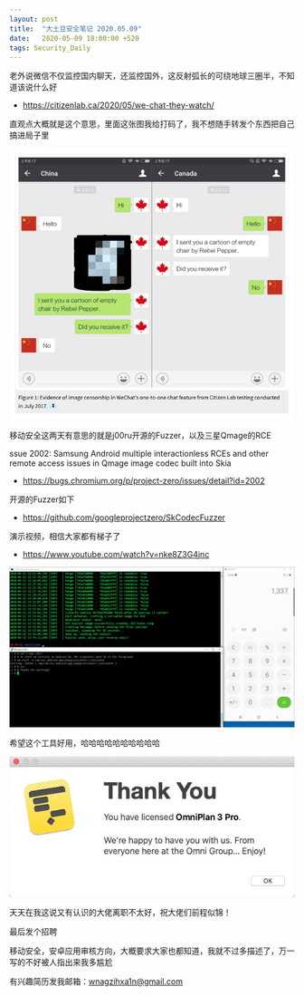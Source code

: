 ```yaml
---
layout: post
title:  "大土豆安全笔记 2020.05.09"
date:   2020-05-09 18:00:00 +520
tags: Security_Daily
---
```


老外说微信不仅监控国内聊天，还监控国外，这反射弧长的可绕地球三圈半，不知道该说什么好
- https://citizenlab.ca/2020/05/we-chat-they-watch/

直观点大概就是这个意思，里面这张图我给打码了，我不想随手转发个东西把自己搞进局子里

![IMAGE](/assets/resources/417AAF2332C9D6B65943FDE29EE332F3.jpg)

移动安全这两天有意思的就是j00ru开源的Fuzzer，以及三星Qmage的RCE

ssue 2002: Samsung Android multiple interactionless RCEs and other remote access issues in Qmage image codec built into Skia
- https://bugs.chromium.org/p/project-zero/issues/detail?id=2002

开源的Fuzzer如下
- https://github.com/googleprojectzero/SkCodecFuzzer

演示视频，相信大家都有梯子了
- https://www.youtube.com/watch?v=nke8Z3G4jnc

![IMAGE](/assets/resources/845F7401FEE0A1BBD69F1F20E5FEC787.jpg)

希望这个工具好用，哈哈哈哈哈哈哈哈哈哈

![IMAGE](/assets/resources/FB3BA0AB6179AA05A187B8EE2D6A116B.jpg)

天天在我这说又有认识的大佬离职不太好，祝大佬们前程似锦！

最后发个招聘

移动安全，安卓应用审核方向，大概要求大家也都知道，我就不过多描述了，万一写的不好被人指出来我多尴尬

有兴趣简历发我邮箱：wnagzihxa1n@gmail.com